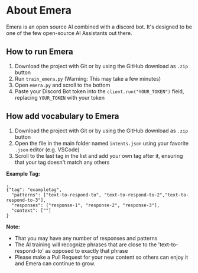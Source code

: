 # About Emera

Emera is an open source AI combined with a discord bot. It's designed to be one of the few open-source AI Assistants out there.

## How to run Emera

  1. Download the project with Git or by using the GitHub download as `.zip` button
  2. Run `train_emera.py` (Warning: This may take a few minutes)
  3. Open `emera.py` and scroll to the bottom
  4. Paste your Discord Bot token into the `client.run("YOUR_TOKEN")` field, replacing `YOUR_TOKEN` with your token

## How add vocabulary to Emera

  1. Download the project with Git or by using the GitHub download as `.zip` button
  2. Open the file in the main folder named `intents.json` using your favorite `.json` editor (e.g. VSCode)
  3. Scroll to the last tag in the list and add your own tag after it, ensuring that your tag doesn't match any others
  
  **Example Tag:**
  ```
  ,
  {"tag": "exampletag",
    "patterns": ["text-to-respond-to", "text-to-respond-to-2","text-to-respond-to-3"],
    "responses": ["response-1", "response-2", "response-3"],
    "context": [""]
  }
  ```
  **Note:**
  * That you may have any number of responses and patterns
  * The AI training will recognize phrases that are close to the 'text-to-respond-to' as opposed to exactly that phrase
  * Please make a Pull Request for your new content so others can enjoy it and Emera can continue to grow.
